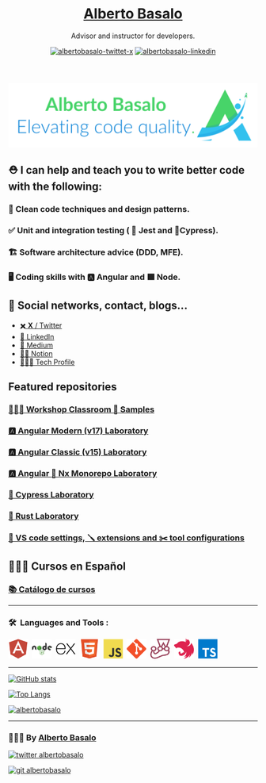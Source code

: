 <header>
  <h1 align="center"><a href="https://albertobasalo.dev" target="_blank">Alberto Basalo</a></h1>
  <p align="center">Advisor and instructor for developers.</p>
  <p align="center">
   <a href="https://twitter.com/albertobasalo" target="_blank"><img src="https://img.shields.io/twitter/follow/albertobasalo?logo=twitter&style=for-the-badge" alt="albertobasalo-twittet-x" /></a>     
   <a href="https://www.linkedin.com/comm/mynetwork/discovery-see-all?usecase=PEOPLE_FOLLOWS&followMember=albertobasalo" target="_blank"><img src="https://img.shields.io/badge/contacto-LinkedIn-blue?style=for-the-badge" alt="albertobasalo-linkedin" /></a>
  </p>
</header>

![I can help you write clean code](https://github.com/AlbertoBasalo/albertobasalo/raw/master/alberto_basalo_github.png)

## ⛑️ I can help and teach you to write better code with the following:

### 🍋 Clean code techniques and design patterns.

### ✅ Unit and integration testing ( 🧪 Jest and 🌲Cypress).

### 🏗️ Software architecture advice (DDD, MFE).

### 🖥️ Coding skills with 🅰️ Angular and 🟩 Node.

## 📧 Social networks, contact, blogs...

- [✖️ **X** / Twitter](https://twitter.com/albertobasalo)
- [🤝 LinkedIn](https://www.linkedin.com/in/albertobasalo/)
- [📗 Medium](https://albertobasalo.medium.com/)
- [✍🏼 Notion](https://albertobasalo.notion.site/)
- [🧑🏼‍💻 Tech Profile](https://albertobasalo.dev/)

## Featured repositories

### [🧑🏼‍🏫 Workshop Classroom 🧫 Samples](https://github.com/CursosAlbertoBasalo)

### [🅰️ Angular Modern (v17) Laboratory](https://github.com/AlbertoBasalo/ng-lab)

### [🅰️ Angular Classic (v15) Laboratory](https://github.com/AlbertoBasalo/nc-lab)

### [🅰️ Angular 🐬 Nx Monorepo Laboratory](https://github.com/AlbertoBasalo/nx-lab)

### [🌲 Cypress Laboratory](https://github.com/AlbertoBasalo/cy-lab)

### [🦀 Rust Laboratory](https://github.com/AlbertoBasalo/rs-lab)

### [🧰 VS code settings, 🪛 extensions and ✂️ tool configurations](https://github.com/AlbertoBasalo/dotfiles)

## 🧑🏼‍🎓 Cursos en Español

### [📚 Catálogo de cursos](https://albertobasalo.notion.site/Cursos-6bbb54cf42354a2591725158691ff051)

---

### 🛠 &nbsp;Languages and Tools :

<p>
<img src="https://github.com/devicons/devicon/blob/master/icons/angularjs/angularjs-plain.svg" title="Angular" alt="Angular" width="40" height="40"/>&nbsp;
<img src="https://github.com/devicons/devicon/blob/master/icons/nodejs/nodejs-original-wordmark.svg" title="NodeJS" alt="NodeJS" width="40" height="40"/>&nbsp;
<img src="https://github.com/devicons/devicon/blob/master/icons/express/express-original.svg" title="Express" alt="Express" width="40" height="40"/>&nbsp;
<img src="https://github.com/devicons/devicon/blob/master/icons/html5/html5-original.svg" title="HTML5" alt="HTML" width="40" height="40"/>&nbsp;
<img src="https://github.com/devicons/devicon/blob/master/icons/javascript/javascript-original.svg" title="JavaScript" alt="JavaScript" width="40" height="40"/>&nbsp;
<img src="https://github.com/devicons/devicon/blob/master/icons/git/git-original.svg" title="git" alt="git" width="40" height="40"/>&nbsp;
<img src="https://github.com/devicons/devicon/blob/master/icons/jest/jest-plain.svg" title="jest" alt="jest" width="40" height="40"/>&nbsp;
<img src="https://github.com/devicons/devicon/blob/master/icons/nestjs/nestjs-plain.svg" title="nest" alt="nest" width="40" height="40"/>&nbsp;
<img src="https://github.com/devicons/devicon/blob/master/icons/typescript/typescript-plain.svg" title="typescript" alt="typescript" width="40" height="40"/>&nbsp;
</p>

---

[![GitHub stats](https://github-readme-stats.vercel.app/api?username=albertobasalo)](https://github.com/albertobasalo)

[![Top Langs](https://github-readme-stats.vercel.app/api/top-langs/?username=albertobasalo)](https://github.com/albertobasalo)

<p align="left">
  <a href="https://github.com/ryo-ma/github-profile-trophy">
    <img src="https://github-profile-trophy.vercel.app/?username=albertobasalo" alt="albertobasalo" />
  </a>
</p>

---

<footer>
  <h3>🧑🏼‍💻 By <a href="https://albertobasalo.dev" target="_blank">Alberto Basalo</a> </h3>
  <p>
    <a href="https://twitter.com/albertobasalo" target="_blank">
      <img src="https://img.shields.io/twitter/follow/albertobasalo?logo=twitter&style=for-the-badge" alt="twitter albertobasalo" />
    </a>
  </p>
  <p>
    <a href="https://github.com/albertobasalo" target="_blank">
      <img 
        src="https://img.shields.io/github/followers/albertobasalo?logo=github&label=profile albertobasalo&style=for-the-badge" alt="git albertobasalo" />
    </a>
  </p>
</footer>
